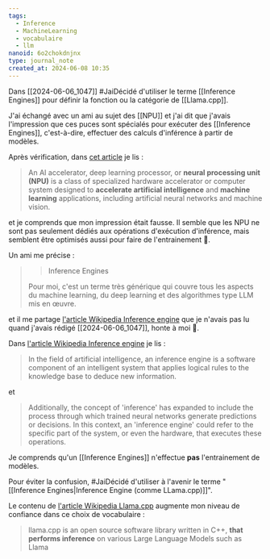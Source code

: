 ```yaml
---
tags:
  - Inference
  - MachineLearning
  - vocabulaire
  - llm
nanoid: 6o2chokdnjnx
type: journal_note
created_at: 2024-06-08 10:35
---
```

Dans [[2024-06-06_1047]] #JaiDécidé d'utiliser le terme [[Inference Engines]] pour définir la fonction ou la catégorie de [[Llama.cpp]].

J'ai échangé avec un ami au sujet des [[NPU]] et j'ai dit que j'avais l'impression que ces puces sont spécialés pour exécuter des [[Inference Engines]], c'est-à-dire, effectuer des calculs d'inférence à partir de modèles.

Après vérification, dans [cet article](https://en.wikipedia.org/wiki/AI_accelerator) je lis :

> An AI accelerator, deep learning processor, or **neural processing unit (NPU)** is a class of specialized hardware accelerator or computer system designed to **accelerate artificial intelligence** and **machine learning** applications, including artificial neural networks and machine vision. 

et je comprends que mon impression était fausse. Il semble que les NPU ne sont pas seulement dédiés aux opérations d'exécution d'inférence, mais semblent être optimisés aussi pour faire de l'entrainement 🤔.

Un ami me précise :

> > Inference Engines
>
> Pour moi, c'est un terme très générique qui couvre tous les aspects du machine learning, du deep learning et des algorithmes type LLM mis en œuvre.

et il me partage [l'article Wikipedia Inference engine](https://en.wikipedia.org/wiki/Inference_engine) que je n'avais pas lu quand j'avais rédigé [[2024-06-06_1047]], honte à moi 🫣.

Dans [l'article Wikipedia Inference engine](https://en.wikipedia.org/wiki/Inference_engine) je lis :

> In the field of artificial intelligence, an inference engine is a software component of an intelligent system that applies logical rules to the knowledge base to deduce new information.

et 

> Additionally, the concept of 'inference' has expanded to include the process through which trained neural networks generate predictions or decisions. In this context, an 'inference engine' could refer to the specific part of the system, or even the hardware, that executes these operations.

Je comprends qu'un [[Inference Engines]] n'effectue **pas** l'entrainement de modèles.

Pour éviter la confusion, #JaiDécidé d'utiliser à l'avenir le terme "[[Inference Engines|Inference Engine (comme LLama.cpp)]]".

Le contenu de [l'article Wikipedia Llama.cpp](https://en.wikipedia.org/wiki/Llama.cpp) augmente mon niveau de confiance dans ce choix de vocabulaire :

> llama.cpp is an open source software library written in C++, **that performs inference** on various Large Language Models such as Llama

